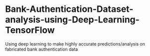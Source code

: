 # Bank-Authentication-Dataset-analysis-using-Deep-Learning-TensorFlow
Using deep learning to make highly accurate predictions/analysis on fabricated bank authentication data
